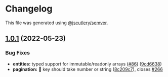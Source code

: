 # Changelog

This file was generated using [@jscutlery/semver](https://github.com/jscutlery/semver).

## [1.0.1](https://github.com/ngneat/elf/compare/pagination-1.0.0...pagination-1.0.1) (2022-05-23)


### Bug Fixes

* **entities:** typed support for immutable/readonly arrays ([#86](https://github.com/ngneat/elf/issues/86)) ([9cd6638](https://github.com/ngneat/elf/commit/9cd66381b7b9562eda10c52cd63bc19017ec8bbb))
* **pagination:** 🐞 key should take number or string ([8c209c7](https://github.com/ngneat/elf/commit/8c209c7e5d98cfa464ad808d2bfd5cc58a964ee3)), closes [#266](https://github.com/ngneat/elf/issues/266)
